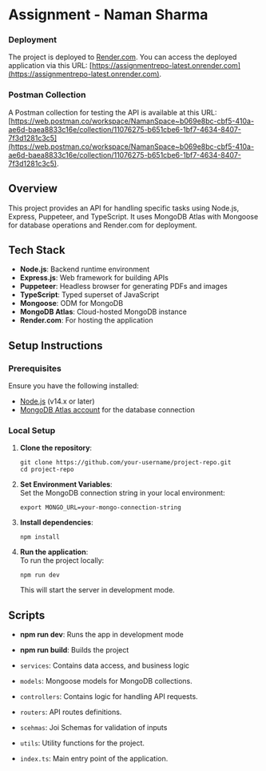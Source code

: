 Assignment - Naman Sharma
============
### Deployment

The project is deployed to [Render.com](https://render.com/). You can access the deployed application via this URL: [https://assignmentrepo-latest.onrender.com](https://assignmentrepo-latest.onrender.com).

### Postman Collection

A Postman collection for testing the API is available at this URL: [https://web.postman.co/workspace/NamanSpace~b069e8bc-cbf5-410a-ae6d-baea8833c16e/collection/11076275-b651cbe6-1bf7-4634-8407-7f3d1281c3c5](https://web.postman.co/workspace/NamanSpace~b069e8bc-cbf5-410a-ae6d-baea8833c16e/collection/11076275-b651cbe6-1bf7-4634-8407-7f3d1281c3c5).

Overview
--------

This project provides an API for handling specific tasks using Node.js, Express, Puppeteer, and TypeScript. It uses MongoDB Atlas with Mongoose for database operations and Render.com for deployment.

Tech Stack
----------

*   **Node.js**: Backend runtime environment
*   **Express.js**: Web framework for building APIs
*   **Puppeteer**: Headless browser for generating PDFs and images
*   **TypeScript**: Typed superset of JavaScript
*   **Mongoose**: ODM for MongoDB
*   **MongoDB Atlas**: Cloud-hosted MongoDB instance
*   **Render.com**: For hosting the application

Setup Instructions
------------------

### Prerequisites

Ensure you have the following installed:

*   [Node.js](https://nodejs.org/en/) (v14.x or later)
*   [MongoDB Atlas account](https://www.mongodb.com/cloud/atlas) for the database connection

### Local Setup

1.  **Clone the repository**:
    
        git clone https://github.com/your-username/project-repo.git
        cd project-repo
            
    
2.  **Set Environment Variables**:  
    Set the MongoDB connection string in your local environment:
    
        export MONGO_URL=your-mongo-connection-string
    
3.  **Install dependencies**:
    
        npm install
    
4.  **Run the application**:  
    To run the project locally:
    
        npm run dev
    
    This will start the server in development mode.


Scripts
-------

*   **npm run dev**: Runs the app in development mode
*   **npm run build**: Builds the project

*   `services`: Contains data access, and business logic
*   `models`: Mongoose models for MongoDB collections.
*   `controllers`: Contains logic for handling API requests.
*   `routers`: API routes definitions.
*   `scehmas`: Joi Schemas for validation of inputs
*   `utils`: Utility functions for the project.
*   `index.ts`: Main entry point of the application.
